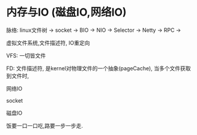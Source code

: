 # 内存与IO (磁盘IO,网络IO)

脉络: linux文件树 ->  socket -> BIO -> NIO -> Selector -> Netty -> RPC -> 

虚拟文件系统,文件描述符, IO重定向

VFS: 一切皆文件 

FD: 文件描述符, 是kernel对物理文件的一个抽象(pageCache), 当多个文件获取到文件时, 



网络IO

socket

磁盘IO



饭要一口一口吃,路要一步一步走.